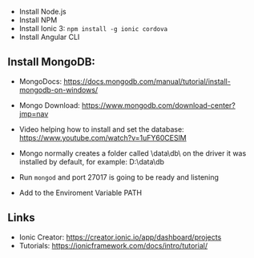 - Install Node.js
- Install NPM
- Install Ionic 3: `npm install -g ionic cordova`
- Install Angular CLI

## Install MongoDB: 
- MongoDocs: https://docs.mongodb.com/manual/tutorial/install-mongodb-on-windows/
- Mongo Download: https://www.mongodb.com/download-center?jmp=nav
- Video helping how to install and set the database: https://www.youtube.com/watch?v=1uFY60CESlM

- Mongo normally creates a folder called \data\db\ on the driver it was installed by default, for example: D:\data\db
- Run `mongod` and port 27017 is going to be ready and listening
- Add to the Enviroment Variable PATH

## Links
- Ionic Creator: https://creator.ionic.io/app/dashboard/projects 
- Tutorials: https://ionicframework.com/docs/intro/tutorial/
